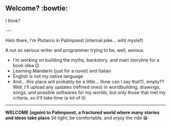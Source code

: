 ## Welcome? :bowtie:
<p>I think?</p>
---
<p>Helo there, I'm Plutarco in Palimpsest (internal joke... wiht myslef)</p>
A not so serious writer and programmer trying to be, well, serious.

- I'm working on building the myths, backstory, and main storyline for a book idea 😉
- Learning Mandarin (just for a novel) and Italian
- English is not my native language
- And... this place will probably be a little... (how can I say that?), empty??
Well, I'll upload any updates (refined ones) in worldbuilding, drawings, songs, and possible softwares for my worlds, but only those that met my criteria, so it'll take time (a lot of it)
---

**WELCOME (*again*) to Palimpsest, a fractured world where many stories and ideas take place**
Sit tight, be comfortable, and enjoy the ride 😁
